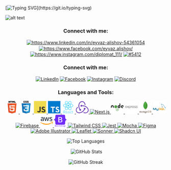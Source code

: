 


[![Typing SVG](https://readme-typing-svg.demolab.com?font=Syne+Mono&pause=1000&color=2789C8&center=true&vCenter=true&width=1000&lines=I+am+a+Full+Stack+Software+;Developer.+I+use+this+account+for+;my+personal+projects.;Please+contribute+your+ideas+and+;experiences+to+help+me+on+this+way.+;Thanks+in+advance!)](https://git.io/typing-svg)


![alt text](https://user-images.githubusercontent.com/48784001/203785020-2b4826c1-7ddb-4de8-b65b-ebf6e04c5290.jpeg)



<h3 align="center">Connect with me:</h3>
<p align="center">
<a href="https://www.linkedin.com/in/eyvaz-alishov-54361054/" target="blank"><img align="center" src="https://raw.githubusercontent.com/rahuldkjain/github-profile-readme-generator/master/src/images/icons/Social/linked-in-alt.svg" alt="https://www.linkedin.com/in/eyvaz-alishov-54361054" height="30" width="40" /></a>
<a href="https://www.facebook.com/eyvaz.alishov/" target="blank"><img align="center" src="https://raw.githubusercontent.com/rahuldkjain/github-profile-readme-generator/master/src/images/icons/Social/facebook.svg" alt="https://www.facebook.com/eyvaz.alishov/" height="30" width="40" /></a>
<a href="https://www.instagram.com/diplomat_111/" target="blank"><img align="center" src="https://raw.githubusercontent.com/rahuldkjain/github-profile-readme-generator/master/src/images/icons/Social/instagram.svg" alt="https://www.instagram.com/diplomat_111/" height="30" width="40" /></a>
<a href="https://discord.gg/#5412" target="blank"><img align="center" src="https://raw.githubusercontent.com/rahuldkjain/github-profile-readme-generator/master/src/images/icons/Social/discord.svg" alt="#5412" height="30" width="40" /></a>
</p>


<h3 align="center">Connect with me:</h3> <p align="center"> <a href="https://www.linkedin.com/in/eyvaz-alishov-54361054/" target="blank"><img align="center" src="https://raw.githubusercontent.com/rahuldkjain/github-profile-readme-generator/master/src/images/icons/Social/linked-in-alt.svg" alt="LinkedIn" height="30" width="40" /></a> <a href="https://www.facebook.com/eyvaz.alishov/" target="blank"><img align="center" src="https://raw.githubusercontent.com/rahuldkjain/github-profile-readme-generator/master/src/images/icons/Social/facebook.svg" alt="Facebook" height="30" width="40" /></a> <a href="https://www.instagram.com/diplomat_111/" target="blank"><img align="center" src="https://raw.githubusercontent.com/rahuldkjain/github-profile-readme-generator/master/src/images/icons/Social/instagram.svg" alt="Instagram" height="30" width="40" /></a> <a href="https://discord.gg/#5412" target="blank"><img align="center" src="https://raw.githubusercontent.com/rahuldkjain/github-profile-readme-generator/master/src/images/icons/Social/discord.svg" alt="Discord" height="30" width="40" /></a> </p>
<h3 align="center">Languages and Tools:</h3> <p align="center"> <a href="https://developer.mozilla.org/en-US/docs/Web/HTML" target="_blank" rel="noreferrer"> <img src="https://raw.githubusercontent.com/devicons/devicon/master/icons/html5/html5-original-wordmark.svg" alt="HTML5" width="40" height="40"/> </a> <a href="https://developer.mozilla.org/en-US/docs/Web/CSS" target="_blank" rel="noreferrer"> <img src="https://raw.githubusercontent.com/devicons/devicon/master/icons/css3/css3-original-wordmark.svg" alt="CSS3" width="40" height="40"/> </a> <a href="https://developer.mozilla.org/en-US/docs/Web/JavaScript" target="_blank" rel="noreferrer"> <img src="https://raw.githubusercontent.com/devicons/devicon/master/icons/javascript/javascript-original.svg" alt="JavaScript" width="40" height="40"/> </a> <a href="https://www.typescriptlang.org/" target="_blank" rel="noreferrer"> <img src="https://raw.githubusercontent.com/devicons/devicon/master/icons/typescript/typescript-original.svg" alt="TypeScript" width="40" height="40"/> </a> <a href="https://reactjs.org/" target="_blank" rel="noreferrer"> <img src="https://raw.githubusercontent.com/devicons/devicon/master/icons/react/react-original-wordmark.svg" alt="React" width="40" height="40"/> </a> <a href="https://redux.js.org" target="_blank" rel="noreferrer"> <img src="https://raw.githubusercontent.com/devicons/devicon/master/icons/redux/redux-original.svg" alt="Redux" width="40" height="40"/> </a> <a href="https://nextjs.org/" target="_blank" rel="noreferrer"> <img src="https://cdn.worldvectorlogo.com/logos/next-js.svg" alt="Next.js" width="40" height="40"/> </a> <a href="https://nodejs.org" target="_blank" rel="noreferrer"> <img src="https://raw.githubusercontent.com/devicons/devicon/master/icons/nodejs/nodejs-original-wordmark.svg" alt="Node.js" width="40" height="40"/> </a> <a href="https://expressjs.com" target="_blank" rel="noreferrer"> <img src="https://raw.githubusercontent.com/devicons/devicon/master/icons/express/express-original-wordmark.svg" alt="Express" width="40" height="40"/> </a> <a href="https://www.mongodb.com/" target="_blank" rel="noreferrer"> <img src="https://raw.githubusercontent.com/devicons/devicon/master/icons/mongodb/mongodb-original-wordmark.svg" alt="MongoDB" width="40" height="40"/> </a> <a href="https://www.mysql.com/" target="_blank" rel="noreferrer"> <img src="https://raw.githubusercontent.com/devicons/devicon/master/icons/mysql/mysql-original-wordmark.svg" alt="MySQL" width="40" height="40"/> </a> <a href="https://firebase.google.com/" target="_blank" rel="noreferrer"> <img src="https://www.vectorlogo.zone/logos/firebase/firebase-icon.svg" alt="Firebase" width="40" height="40"/> </a> <a href="https://aws.amazon.com" target="_blank" rel="noreferrer"> <img src="https://raw.githubusercontent.com/devicons/devicon/master/icons/amazonwebservices/amazonwebservices-original-wordmark.svg" alt="AWS" width="40" height="40"/> </a> <a href="https://getbootstrap.com" target="_blank" rel="noreferrer"> <img src="https://raw.githubusercontent.com/devicons/devicon/master/icons/bootstrap/bootstrap-plain-wordmark.svg" alt="Bootstrap" width="40" height="40"/> </a> <a href="https://tailwindcss.com/" target="_blank" rel="noreferrer"> <img src="https://www.vectorlogo.zone/logos/tailwindcss/tailwindcss-icon.svg" alt="Tailwind CSS" width="40" height="40"/> </a> <a href="https://jestjs.io/" target="_blank" rel="noreferrer"> <img src="https://www.vectorlogo.zone/logos/jestjsio/jestjsio-icon.svg" alt="Jest" width="40" height="40"/> </a> <a href="https://mochajs.org/" target="_blank" rel="noreferrer"> <img src="https://www.vectorlogo.zone/logos/mochajs/mochajs-icon.svg" alt="Mocha" width="40" height="40"/> </a> <a href="https://www.figma.com/" target="_blank" rel="noreferrer"> <img src="https://www.vectorlogo.zone/logos/figma/figma-icon.svg" alt="Figma" width="40" height="40"/> </a> <a href="https://www.adobe.com/in/products/illustrator.html" target="_blank" rel="noreferrer"> <img src="https://www.vectorlogo.zone/logos/adobe_illustrator/adobe_illustrator-icon.svg" alt="Adobe Illustrator" width="40" height="40"/> </a> <a href="https://leafletjs.com/" target="_blank" rel="noreferrer"> <img src="https://leafletjs.com/docs/images/logo.png" alt="Leaflet" width="40" height="40"/> </a> <a href="https://sonner.net/" target="_blank" rel="noreferrer"> <img src="https://avatars.githubusercontent.com/u/61784063?s=200&v=4" alt="Sonner" width="40" height="40"/> </a> <a href="https://shadcn.dev/" target="_blank" rel="noreferrer"> <img src="https://avatars.githubusercontent.com/u/66853149?s=200&v=4" alt="Shadcn UI" width="40" height="40"/> </a> </p>
<p align="center"><img align="center" src="https://github-readme-stats.vercel.app/api/top-langs?username=codelamat&show_icons=true&locale=en&layout=compact" alt="Top Languages" /></p> <p align="center">&nbsp;<img align="center" src="https://github-readme-stats.vercel.app/api?username=codelamat&show_icons=true&locale=en" alt="GitHub Stats" /></p> <p align="center"><img align="center" src="https://github-readme-streak-stats.herokuapp.com/?user=codelamat&" alt="GitHub Streak" /></p>
 
